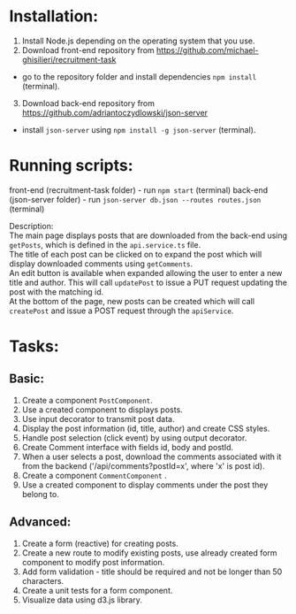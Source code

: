# Installation:

1.  Install Node.js depending on the operating system that you use.
2.  Download front-end repository from https://github.com/michael-ghisilieri/recruitment-task

* go to the repository folder and install dependencies `npm install` (terminal).

3.  Download back-end repository from https://github.com/adriantoczydlowski/json-server

* install `json-server` using `npm install -g json-server` (terminal).

# Running scripts:

front-end (recruitment-task folder) - run `npm start` (terminal)
back-end (json-server folder) - run `json-server db.json --routes routes.json` (terminal)

Description:   
The main page displays posts that are downloaded from the back-end using `getPosts`, which is defined in the `api.service.ts` file.  
The title of each post can be clicked on to expand the post which will display downloaded comments using `getComments`.  
An edit button is available when expanded allowing the user to enter a new title and author. This will call `updatePost` to issue a PUT request updating the post with the matching id.  
At the bottom of the page, new posts can be created which will call `createPost` and issue a POST request through the `apiService`.

# Tasks:

## Basic:

1.  Create a component `PostComponent`.
2.  Use a created component to displays posts.
3.  Use input decorator to transmit post data.
4.  Display the post information (id, title, author) and create CSS styles.
5.  Handle post selection (click event) by using output decorator.
6.  Create Comment interface with fields id, body and postId.
7.  When a user selects a post, download the comments associated with it from the backend ('/api/comments?postId=x', where 'x' is post id).
8.  Create a component `CommentComponent` .
9.  Use a created component to display comments under the post they belong to.

## Advanced:

1.  Create a form (reactive) for creating posts.
2.  Create a new route to modify existing posts, use already created form component to modify post information.
3.  Add form validation - title should be required and not be longer than 50 characters.
4.  Create a unit tests for a form component.
5.  Visualize data using d3.js library.
